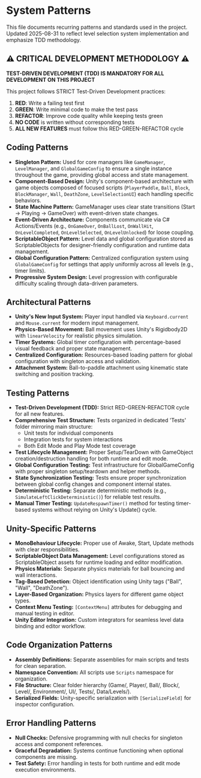 # System Patterns

This file documents recurring patterns and standards used in the project.
Updated 2025-08-31 to reflect level selection system implementation and emphasize TDD methodology.

## ⚠️ CRITICAL DEVELOPMENT METHODOLOGY ⚠️

**TEST-DRIVEN DEVELOPMENT (TDD) IS MANDATORY FOR ALL DEVELOPMENT ON THIS PROJECT**

This project follows STRICT Test-Driven Development practices:
1. **RED**: Write a failing test first
2. **GREEN**: Write minimal code to make the test pass  
3. **REFACTOR**: Improve code quality while keeping tests green
4. **NO CODE** is written without corresponding tests
5. **ALL NEW FEATURES** must follow this RED-GREEN-REFACTOR cycle

## Coding Patterns

*   **Singleton Pattern:** Used for core managers like `GameManager`, `LevelManager`, and `GlobalGameConfig` to ensure a single instance throughout the game, providing global access and state management.
*   **Component-Based Design:** Unity's component-based architecture with game objects composed of focused scripts (`PlayerPaddle`, `Ball`, `Block`, `BlockManager`, `Wall`, `DeathZone`, `LevelSelectionUI`) each handling specific behaviors.
*   **State Machine Pattern:** GameManager uses clear state transitions (Start → Playing → GameOver) with event-driven state changes.
*   **Event-Driven Architecture:** Components communicate via C# Actions/Events (e.g., `OnGameOver`, `OnBallLost`, `OnWallHit`, `OnLevelCompleted`, `OnLevelSelected`, `OnLevelUnlocked`) for loose coupling.
*   **ScriptableObject Pattern:** Level data and global configuration stored as ScriptableObjects for designer-friendly configuration and runtime data management.
*   **Global Configuration Pattern:** Centralized configuration system using `GlobalGameConfig` for settings that apply uniformly across all levels (e.g., timer limits).
*   **Progressive System Design:** Level progression with configurable difficulty scaling through data-driven parameters.

## Architectural Patterns

*   **Unity's New Input System:** Player input handled via `Keyboard.current` and `Mouse.current` for modern input management.
*   **Physics-Based Movement:** Ball movement uses Unity's Rigidbody2D with `linearVelocity` for realistic physics simulation.
*   **Timer Systems:** Global timer configuration with percentage-based visual feedback and proper state management.
*   **Centralized Configuration:** Resources-based loading pattern for global configuration with singleton access and validation.
*   **Attachment System:** Ball-to-paddle attachment using kinematic state switching and position tracking.

## Testing Patterns

*   **Test-Driven Development (TDD):** Strict RED-GREEN-REFACTOR cycle for all new features.
*   **Comprehensive Test Structure:** Tests organized in dedicated 'Tests' folder mirroring main structure:
    - Unit tests for individual components
    - Integration tests for system interactions
    - Both Edit Mode and Play Mode test coverage
*   **Test Lifecycle Management:** Proper Setup/TearDown with GameObject creation/destruction handling for both runtime and edit mode.
*   **Global Configuration Testing:** Test infrastructure for GlobalGameConfig with proper singleton setup/teardown and helper methods.
*   **State Synchronization Testing:** Tests ensure proper synchronization between global config changes and component internal states.
*   **Deterministic Testing:** Separate deterministic methods (e.g., `SimulateLeftClickDeterministic()`) for reliable test results.
*   **Manual Timer Testing:** `UpdateRespawnTimer()` method for testing timer-based systems without relying on Unity's Update() cycle.

## Unity-Specific Patterns

*   **MonoBehaviour Lifecycle:** Proper use of Awake, Start, Update methods with clear responsibilities.
*   **ScriptableObject Data Management:** Level configurations stored as ScriptableObject assets for runtime loading and editor modification.
*   **Physics Materials:** Separate physics materials for ball bouncing and wall interactions.
*   **Tag-Based Detection:** Object identification using Unity tags ("Ball", "Wall", "DeathZone").
*   **Layer-Based Organization:** Physics layers for different game object types.
*   **Context Menu Testing:** `[ContextMenu]` attributes for debugging and manual testing in editor.
*   **Unity Editor Integration:** Custom integrators for seamless level data binding and editor workflow.

## Code Organization Patterns

*   **Assembly Definitions:** Separate assemblies for main scripts and tests for clean separation.
*   **Namespace Convention:** All scripts use `Scripts` namespace for organization.
*   **File Structure:** Clear folder hierarchy (Game/, Player/, Ball/, Block/, Level/, Environment/, UI/, Tests/, Data/Levels/).
*   **Serialized Fields:** Unity-specific serialization with `[SerializeField]` for inspector configuration.

## Error Handling Patterns

*   **Null Checks:** Defensive programming with null checks for singleton access and component references.
*   **Graceful Degradation:** Systems continue functioning when optional components are missing.
*   **Test Safety:** Error handling in tests for both runtime and edit mode execution environments.